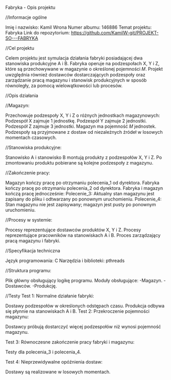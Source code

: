 Fabryka - Opis projektu

//Informacje ogólne

Imię i nazwisko: Kamil Wrona
Numer albumu: 146886
Temat projektu: Fabryka
Link do repozytorium: https://github.com/KamilW-git/PROJEKT-SO---FABRYKA

//Cel projektu

Celem projektu jest symulacja działania fabryki posiadającej dwa stanowiska produkcyjne A i B. Fabryka operuje na podzespołach X, Y i Z, które są przechowywane w magazynie o określonej pojemności 𝑀.
Projekt uwzględnia również dostawców dostarczających podzespoły oraz zarządzanie pracą magazynu i stanowisk produkcyjnych w sposób równoległy, za pomocą wielowątkowości lub procesów.

//Opis działania

//Magazyn:

Przechowuje podzespoły X, Y i Z o różnych jednostkach magazynowych:
Podzespół X zajmuje 1 jednostkę.
Podzespół Y zajmuje 2 jednostki.
Podzespół Z zajmuje 3 jednostki.
Magazyn ma pojemność 𝑀 jednostek.
Podzespoły są przyjmowane z dostaw od niezależnych źródeł w losowych momentach czasowych.

//Stanowiska produkcyjne:

Stanowisko A i stanowisko B montują produkty z podzespołów X, Y i Z.
Po zmontowaniu produktu pobierane są kolejne podzespoły z magazynu.

//Zakończenie pracy:

Magazyn kończy pracę po otrzymaniu polecenia_1 od dyrektora.
Fabryka kończy pracę po otrzymaniu polecenia_2 od dyrektora.
Fabryka i magazyn kończą pracę jednocześnie:
Polecenie_3: Aktualny stan magazynu jest zapisany do pliku i odtwarzany po ponownym uruchomieniu.
Polecenie_4: Stan magazynu nie jest zapisywany; magazyn jest pusty po ponownym uruchomieniu.

//Procesy w systemie:

Procesy reprezentujące dostawców produktów X, Y i Z.
Procesy reprezentujące pracowników na stanowiskach A i B.
Proces zarządzający pracą magazynu i fabryki.

//Specyfikacja techniczna

Język programowania: C
Narzędzia i biblioteki: pthreads

//Struktura programu:

Plik główny obsługujący logikę programu.
Moduły obsługujące:
-Magazyn.
-Dostawców.
-Produkcję.

//Testy
Test 1: Normalne działanie fabryki:

Dostawy podzespołów w określonych odstępach czasu.
Produkcja odbywa się płynnie na stanowiskach A i B.
Test 2: Przekroczenie pojemności magazynu:

Dostawcy próbują dostarczyć więcej podzespołów niż wynosi pojemność magazynu.

Test 3: Równoczesne zakończenie pracy fabryki i magazynu:

Testy dla polecenia_3 i polecenia_4.

Test 4: Nieprzewidywalne opóźnienia dostaw:

Dostawy są realizowane w losowych momentach.